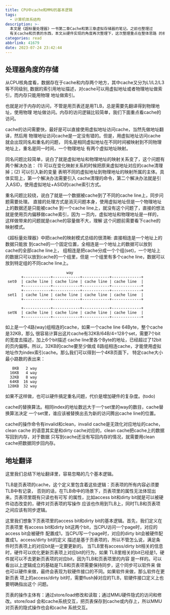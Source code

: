 ```yaml
---
title: CPU中cache和MMU的基本逻辑
tags:
  - 计算机体系结构
description: >-
  本文是《超标量处理器》一书第二章Cache和第三章虚拟存储器的笔记。之前也整理过
  有关cache和页表的东西，本文从硬件实现的角度再次整理下，这次整理重点在整体思路 的梳理。
categories: read
abbrlink: 41679
date: 2023-07-24 23:42:44
---
```


处理器角度的存储
-----------------

从CPU核角度看，数据存在于cache和内存两个地方，其中cache又分为L1/L2/L3等不同级别,
数据的索引用地址描述，对cache可以用虚拟地址或者物理地址做索引，而内存只能用物理
地址做索引。

也就是对于内存的访问，不管是用页表还是用TLB，总是需要先翻译得到物理地址，使用物理
地址做访问。内存的访问逻辑比较简单，我们下面重点看cache的访问。

cache的访问需要快，最好是可以直接使用虚拟地址访问cache，当然先做地址翻译，然后用
物理地址访问cache是一定没有错的。但是，用虚拟地址访问cache就会出现同名和重名的问题，
同名是相同虚拟地址在不同时间被映射到不同物理地址上，重名是同一时间，一个物理地址
有两个虚拟地址映射。

同名问题比较简单，说白了就是虚拟地址和物理地址的映射关系变了，这个问题有两个解决办法：
(1) 可以在变化映射关系的时候把原来虚拟地址对应的cache清理掉；(2) 可以引入新的变量
表明不同的虚拟地址到物理地址的映射所属的主体。具体实现上，第一个解决办法需要引入
cache清理的命令，第二个解决办法就是引入ASID，使用虚拟地址+ASID的cache索引方式。

重名问题比较绕，说白了就是一个数据被cache到了不同的cache line上，同步问题需要处理。
直接的处理方式是消灭问题本身，使用虚拟地址但是一个物理地址上的数据还是只能被cache
到一个cache line上，就没有这个问题了，直接的想法就是使用页内偏移做cache索引，因为
一页内，虚拟地址和物理地址是一样的，这样做带来的问题就是cache的容量做不大，理解
这个问题前需要看下cache的映射模式。

《超标量处理器》中把cache的映射模式总结的很清晰: 直接相连是一个地址上的数据只能放
到cache的一个固定位置，全相连是一个地址上的数据可以放到cache的全部cache line上，
组相连是把cache分成一个个组(set)，一个地址上的数据只可以放到cache的一个组里，但是
一个组里有多个cache line，数据可以放到特定组的不同cache line上。

```
                           way
       +------------+------------+------------+-------------+
 set0  | cache line | cache line | cache line | cache line  |
       +------------+------------+------------+-------------+
       +------------+------------+------------+-------------+
 set1  | cache line | cache line | cache line | cache line  |
       +------------+------------+------------+-------------+

       +------------+------------+------------+-------------+
 setN  | cache line | cache line | cache line | cache line  |
       +------------+------------+------------+-------------+
```
如上是一个4路(way)组相连的cache，如果一个cache line 64Byte，整个cache是32KB，那么
很容易计算出这片cache有32KB/64B/4=128个set，需要7个bit的宽度去描述，加上6个bit描述
cache line里各个Byte的地址，已经超过了12bit的页内偏移。所以，32KB的cache要至少做成
8路组相连cache，才能使用虚拟地址作为index索引cache。那么我们可以得到一个4KB页面下，
特定cache大小最小路数的表出来：
```
   8KB   2 way
  16KB   4 way
  32KB   8 way
  64KB  16 way
 128KB  32 way
```
如果不这样做，也可以硬件搞定重名问题，代价是增加硬件的复杂度。(todo)

cache的替换算法。相同index的地址数远大于一个set里的way的数目，cache替换算法决定
一个set里，谁应该被替换出去为新的访问腾出cache line的位置。

cache的操作命令有invalid和clean，invalid cache是无效化对应地址的cache，clean cache
的语意其实是和dirty cache对应的，clean cache把cache上的数据写回到内存，对于数据
只写到cache还没有写回内存的情况，就需要用clean cache把数据同步回内存。

地址翻译
---------

这里我们总结下地址翻译里，容易忽略的几个基本逻辑。

TLB是页表项的cache，这个定义里包含着这些逻辑：页表项的所有内容必须要TLB中有记录，
否则的话，在TLB命中的场景下，页表项里的属性无法体现出来。页表项里既有只读也有可写
的属性，比如access bit和dirty bit就是可以被硬件动态改变的，硬件对页表项的写操作
应该也作用到TLB上，同时TLB和页表项之间应该有同步逻辑。

这里我们想象下页表项里的access bit和dirty bit的基本逻辑。首先，我们定义在页表项里
有access bit和dirty bit这两个bit，当CPU访问一个page时，对应的access bit会被硬件
配置成1，当CPU写一个page时，对应的dirty bit会被硬件配置成1。access/dirty bit的定义
描述是基于页表项的，所以不管怎么说，满足条件时页表项上的对应bit是一定要更新的。
当TLB里有access/dirty bit相关的信息时，硬件可以优化更新页表项上对应bit的行为，如果
TLB里相关的bit已经是1，硬件就可以不去更新页表项的对应bit，因为TLB和页表项里的内容
是一样的。可以看出以上逻辑成立的基础是TLB和页表项需要保持同步，这个同步可以软件来
做也可以硬件来做，最终会表现为软硬件接口的不同。如果软件来做，那么软件在更新页表
项上的access/dirty bit时，需要flush掉对应的TLB，软硬件接口定义上也要明确指出这个
问题。

页表的操作主体有：通过store/load修改和读取；通过MMU硬件隐式的访问和修改。store/load
会和cache系统交互，把页表保存到cache或内存上，所以MMU对页表的隐式操作也会和cache
系统交互。

